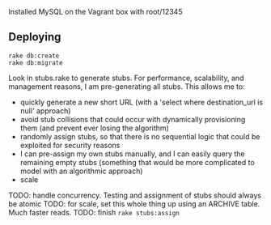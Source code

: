Installed MySQL on the Vagrant box with root/12345

## Deploying

	rake db:create
	rake db:migrate
	

Look in stubs.rake to generate stubs. For performance, scalability, and management reasons, I am pre-generating all stubs. This allows me to:
* quickly generate a new short URL (with a 'select where destination_url is null' approach)
* avoid stub collisions that could occur with dynamically provisioning them (and prevent ever losing the algorithm)
* randomly assign stubs, so that there is no sequential logic that could be exploited for security reasons
* I can pre-assign my own stubs manually, and I can easily query the remaining empty stubs (something that would be more complicated to model with an algorithmic approach)
* scale

TODO: handle concurrency. Testing and assignment of stubs should always be atomic
TODO: for scale, set this whole thing up using an ARCHIVE table. Much faster reads.
TODO: finish `rake stubs:assign` 
